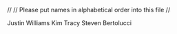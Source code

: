 //
// Please put names in alphabetical order into this file
//

Justin Williams
Kim Tracy
Steven Bertolucci
